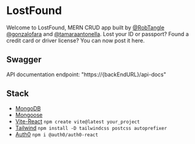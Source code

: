 # LostFound

Welcome to LostFound, MERN CRUD app built by [@RobTangle](https://github.com/RobTangle) [@gonzalofara](https://github.com/gonzalofara) and [@tamaraantonella](https://github.com/tamaraantonella).
Lost your ID or passport? Found a credit card or driver license? You can now post it here.

<!--suggest you can post id you found or find your lost id -->

## Swagger

API documentation endpoint: "https://{backEndURL}/api-docs"

## Stack

- [MongoDB](https://www.mongodb.com/es)
- [Mongoose](https://mongoosejs.com/)
- [Vite-React](https://vitejs.dev/) `npm create vite@latest your_project`
- [Tailwind](https://tailwindcss.com/docs/guides/create-react-app) `npm install -D tailwindcss postcss autoprefixer`
- [Auth0](https://auth0.com/) `npm i @auth0/auth0-react`
